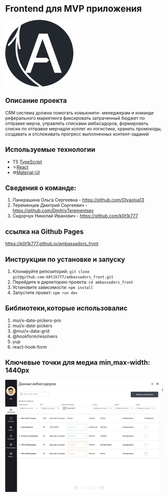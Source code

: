# Frontend для MVP приложения

![Project Logo](./src/assets/Icon.svg)

## Описание проекта

СRM система должна помогать комьюнити- менеджерам и команде реферального маркетинга фиксировать затраченный бюджет по отправке мерча, управлять списками амбасадоров, формировать списки по отправке мерчадля коллег из логистики, хранить промокоды, создавать и отслеживать прогресс выполненных контент-заданий

## Используемые технологии

- TS [TypeScript](https://www.typescriptlang.org/)
- ⚛️[React](https://ru.reactjs.org/)
- ⚙️[Material-UI](https://material-ui.com/)

## Сведения о команде:

1. Панкрашина Ольга Сергеевна - https://github.com/Olyaolya13
2. Теременцев Дмитрий Сергеевич - https://github.com/DmitriyTerementsev
3. Сидорчук Николай Иванович - https://github.com/k0t1k777

## ссылка на Github Pages

https://k0t1k777.github.io/ambassadors_front

## Инструкции по установке и запуску

1. Клонируйте репозиторий: `git clone git@github.com:k0t1k777/ambassadors_front.git`
2. Перейдите в директорию проекта: `cd ambassadors_front`
3. Установите зависимости: `npm install`
4. Запустите проект: `npm run dev`

## Библиотеки,которые использовалис

1. mui/x-date-pickers-pro
2. mui/x-date-pickers
3. @mui/x-data-grid
4. @hookform/resolvers
5. yup
6. react-hook-form

## Ключевые точки для медиа min,max-width: 1440px

![Screenshot 1](./src/assets/screen.JPG)
